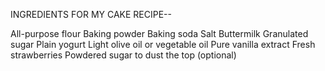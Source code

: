 INGREDIENTS FOR MY CAKE RECIPE--

All-purpose flour
Baking powder
Baking soda
Salt
Buttermilk
Granulated sugar
Plain yogurt
Light olive oil or vegetable oil
Pure vanilla extract
Fresh strawberries
Powdered sugar to dust the top (optional)